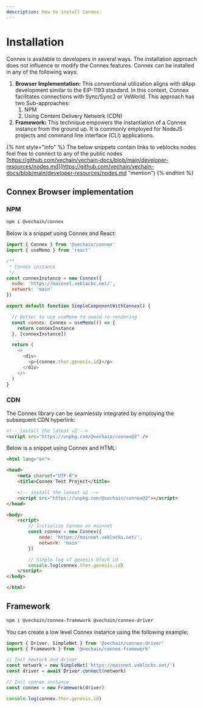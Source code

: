```yaml
---
description: How to install Connex.
---
```


# Installation

Connex is available to developers in several ways. The installation approach does not influence or modify the Connex features. Connex can be installed in any of the following ways:

1. **Browser Implementation:** This conventional utilization aligns with dApp development similar to the EIP-1193 standard. In this context, Connex facilitates connections with Sync/Sync2 or VeWorld. This approach has two Sub-approaches:
   1. NPM
   2. Using Content Delivery Network (CDN)
2. **Framework:** This technique empowers the instantiation of a Connex instance from the ground up. It is commonly employed for NodeJS projects and command line interface (CLI) applications.

{% hint style="info" %}
The below snippets contain links to veblocks nodes feel free to connect to any of the public nodes [https://github.com/vechain/vechain-docs/blob/main/developer-resources/nodes.md](https://github.com/vechain/vechain-docs/blob/main/developer-resources/nodes.md "mention")
{% endhint %}

## Connex Browser implementation

### NPM

```bash
npm i @vechain/connex
```

Below is a snippet using Connex and React:

```javascript
import { Connex } from '@vechain/connex'
import { useMemo } from 'react'

/**
 * Connex instance
 */
const connexInstance = new Connex({
  node: 'https://mainnet.veblocks.net/',
  network: 'main'
})

export default function SimpleComponentWithConnex() {

  // Better to use useMemo to avoid re-rendering
  const connex: Connex = useMemo(() => {
    return connexInstance
  }, [connexInstance])

  return (
    <>
      <div>
        <p>{connex.thor.genesis.id}</p>
      </div>
    </>
  )
}
```

### CDN

The Connex library can be seamlessly integrated by employing the subsequent CDN hyperlink:

```html
<!-- install the latest v2 -->
<script src="https://unpkg.com/@vechain/connex@2" />
```

Below is a snippet using Connex and HTML:

```html
<html lang="en">

<head>
    <meta charset="UTF-8">
    <title>Connex Test Project</title>

    <!-- install the latest v2 -->
    <script src="https://unpkg.com/@vechain/connex@2"></script>
</head>

<body>
    <script>
        // Initialize Connex on mainnet
        const connex = new Connex({
            node: 'https://mainnet.veblocks.net/',
            network: 'main'
        })

        // Simple log of genesis block id
        console.log(connex.thor.genesis.id)
    </script>
</body>

</html>
```

## Framework

```bash
npm i @vechain/connex-framework @vechain/connex-driver
```

You can create a low level Connex instance using the following example:

```javascript
import { Driver, SimpleNet } from '@vechain/connex-driver'
import { Framework } from '@vechain/connex-framework'

// Init newtork and driver
const network = new SimpleNet('https://mainnet.veblocks.net/')
const driver = await Driver.connect(network)

// Init connex instance
const connex = new Framework(driver)

console.log(connex.thor.genesis.id)
```
